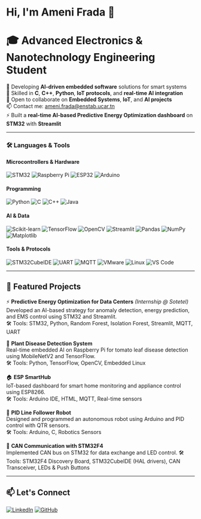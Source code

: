 # Hi, I'm Ameni Frada 👋  
# 🎓 Advanced Electronics & Nanotechnology Engineering Student

🔭 Developing **AI-driven embedded software** solutions for smart systems  
🚀 Skilled in **C**, **C++**, **Python**, **IoT protocols**, and **real-time AI integration**  
🤝 Open to collaborate on **Embedded Systems**, **IoT**, and **AI projects**  
📫 Contact me: [ameni.frada@enstab.ucar.tn](mailto:ameni.frada@enstab.ucar.tn)  
⚡ Built a **real-time AI-based Predictive Energy Optimization dashboard** on **STM32** with **Streamlit**



---

### 🛠️ Languages & Tools

#### **Microcontrollers & Hardware**
![STM32](https://img.shields.io/badge/-STM32-041E42?style=for-the-badge&logo=stmicroelectronics&logoColor=white)
![Raspberry Pi](https://img.shields.io/badge/-Raspberry%20Pi-C51A4A?style=for-the-badge&logo=raspberrypi&logoColor=white)
![ESP32](https://img.shields.io/badge/-ESP32-E7352C?style=for-the-badge&logo=esphome&logoColor=white)
![Arduino](https://img.shields.io/badge/-Arduino-00979D?style=for-the-badge&logo=arduino&logoColor=white)

#### **Programming**
![Python](https://img.shields.io/badge/-Python-3776AB?style=for-the-badge&logo=python&logoColor=white)
![C](https://img.shields.io/badge/-C-00599C?style=for-the-badge&logo=c&logoColor=white)
![C++](https://img.shields.io/badge/-C++-00599C?style=for-the-badge&logo=c%2b%2b&logoColor=white)
![Java](https://img.shields.io/badge/-Java-007396?style=for-the-badge&logo=java&logoColor=white)

#### **AI & Data**
![Scikit-learn](https://img.shields.io/badge/-Scikit--learn-F7931E?style=for-the-badge&logo=scikit-learn&logoColor=white)
![TensorFlow](https://img.shields.io/badge/-TensorFlow-FF6F00?style=for-the-badge&logo=tensorflow&logoColor=white)
![OpenCV](https://img.shields.io/badge/-OpenCV-5C3EE8?style=for-the-badge&logo=opencv&logoColor=white)
![Streamlit](https://img.shields.io/badge/-Streamlit-FF4B4B?style=for-the-badge&logo=streamlit&logoColor=white)
![Pandas](https://img.shields.io/badge/-Pandas-150458?style=for-the-badge&logo=pandas&logoColor=white)
![NumPy](https://img.shields.io/badge/-NumPy-013243?style=for-the-badge&logo=numpy&logoColor=white)
![Matplotlib](https://img.shields.io/badge/-Matplotlib-11557C?style=for-the-badge)

#### **Tools & Protocols**
![STM32CubeIDE](https://img.shields.io/badge/-STM32CubeIDE-003366?style=for-the-badge&logo=stmicroelectronics&logoColor=white)
![UART](https://img.shields.io/badge/-UART-2ECC71?style=for-the-badge)
![MQTT](https://img.shields.io/badge/-MQTT-660066?style=for-the-badge&logo=mqtt&logoColor=white)
![VMware](https://img.shields.io/badge/-VMware-607078?style=for-the-badge&logo=vmware&logoColor=white)
![Linux](https://img.shields.io/badge/-Linux-FCC624?style=for-the-badge&logo=linux&logoColor=black)
![VS Code](https://img.shields.io/badge/-VS%20Code-007ACC?style=for-the-badge&logo=visualstudiocode&logoColor=white)


---

## 🚀 Featured Projects

⚡ **Predictive Energy Optimization for Data Centers** *(Internship @ Sotetel)*  
Developed an AI-based strategy for anomaly detection, energy prediction, and EMS control using STM32 and Streamlit.  
🛠 Tools: STM32, Python, Random Forest, Isolation Forest, Streamlit, MQTT, UART

🌿 **Plant Disease Detection System**  
Real-time embedded AI on Raspberry Pi for tomato leaf disease detection using MobileNetV2 and TensorFlow.  
🛠 Tools: Python, TensorFlow, OpenCV, Embedded Linux

🏠 **ESP SmartHub**  
IoT-based dashboard for smart home monitoring and appliance control using ESP8266.  
🛠 Tools: Arduino IDE, HTML, MQTT, Real-time sensors

🤖 **PID Line Follower Robot**  
Designed and programmed an autonomous robot using Arduino and PID control with QTR sensors.  
🛠 Tools: Arduino, C, Robotics Sensors

🔌 **CAN Communication with STM32F4**  
  Implemented CAN bus on STM32 for data exchange and LED control.
🛠 Tools: STM32F4 Discovery Board, STM32CubeIDE (HAL drivers), CAN Transceiver, LEDs & Push Buttons  

---

## 📫 Let's Connect

[![LinkedIn](https://img.shields.io/badge/-LinkedIn-0A66C2?style=for-the-badge&logo=linkedin&logoColor=white)](https://www.linkedin.com/in/ameni-frada/)
[![GitHub](https://img.shields.io/badge/-GitHub-181717?style=for-the-badge&logo=github&logoColor=white)](https://github.com/ameni-frada)

